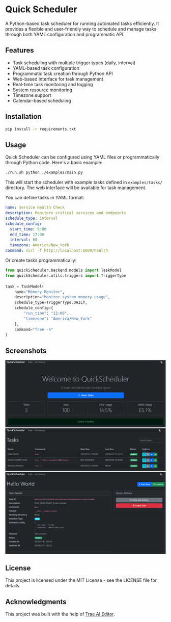 # Quick Scheduler

A Python-based task scheduler for running automated tasks efficiently. It provides a flexible and user-friendly way to schedule and manage tasks through both YAML configuration and programmatic API.

## Features

- Task scheduling with multiple trigger types (daily, interval)
- YAML-based task configuration
- Programmatic task creation through Python API
- Web-based interface for task management
- Real-time task monitoring and logging
- System resource monitoring
- Timezone support
- Calendar-based scheduling

## Installation

```bash
pip install -r requirements.txt
```

## Usage

Quick Scheduler can be configured using YAML files or programmatically through Python code. Here's a basic example:

```bash
./run.sh python ./examples/main.py
```

This will start the scheduler with example tasks defined in `examples/tasks/` directory. The web interface will be available for task management.

You can define tasks in YAML format:

```yaml
name: Service Health Check
description: Monitors critical services and endpoints
schedule_type: interval
schedule_config:
  start_time: 9:00
  end_time: 17:00
  interval: 60
  timezone: America/New_York
command: curl -f http://localhost:8000/health
```

Or create tasks programmatically:

```python
from quickScheduler.backend.models import TaskModel
from quickScheduler.utils.triggers import TriggerType

task = TaskModel(
    name="Memory Monitor",
    description="Monitor system memory usage",
    schedule_type=TriggerType.DAILY,
    schedule_config={
        "run_time": "12:00",
        "timezone": "America/New_York"
    },
    command="free -h"
)
```

## Screenshots
![Main Page](examples/images/main_page.png)
![Tasks Page](examples/images/tasks.png)
![Task Details Page](examples/images/task.png)

## License

This project is licensed under the MIT License - see the LICENSE file for details.

## Acknowledgments

This project was built with the help of [Trae AI Editor](https://www.trae.ai).